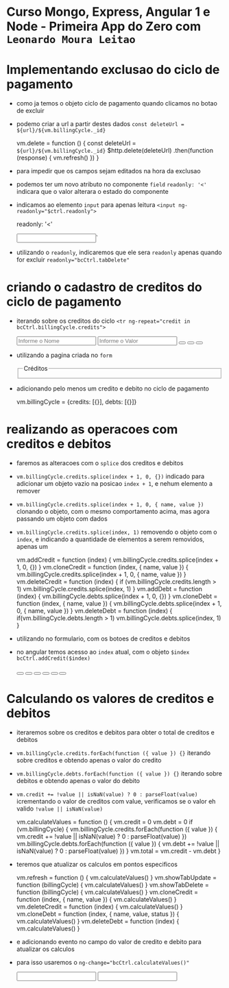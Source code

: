 # Curso Mongo, Express, Angular 1 e Node - Primeira App do Zero com `Leonardo Moura Leitao`

# Implementando exclusao do ciclo de pagamento

* como ja temos o objeto ciclo de pagamento quando clicamos no botao de excluir
* podemo criar a url a partir destes dados `const deleteUrl = ${url}/${vm.billingCycle._id}`

    vm.delete = function () {
        const deleteUrl = `${url}/${vm.billingCycle._id}`
        $http.delete(deleteUrl)
            .then(function (response) {
                vm.refresh()
            })
    }

* para impedir que os campos sejam editados na hora da exclusao
* podemos ter um novo atributo no componente `field` `readonly: '<'` indicara que o valor alterara o estado do componente
* indicamos ao elemento `input` para apenas leitura `<input ng-readonly="$ctrl.readonly">`

    readonly: '<'

    <input ng-readonly="$ctrl.readonly">`

* utilizando o `readonly`, indicaremos que ele sera `readonly` apenas quando for excluir `readonly="bcCtrl.tabDelete"`

    <field readonly="bcCtrl.tabDelete"></field>    

# criando o cadastro de creditos do ciclo de pagamento

* iterando sobre os creditos do ciclo `<tr ng-repeat="credit in bcCtrl.billingCycle.credits">`

    <tbody>
        <tr ng-repeat="credit in bcCtrl.billingCycle.credits">
            <td>
                <input ng-model="credit.name" class="form-control" placeholder="Informe o Nome" ng-readonly="bcCtrl.tabDelete">
            </td>
            <td>
                <input ng-model="credit.value" class="form-control" placeholder="Informe o Valor" ng-readonly="bcCtrl.tabDelete" type="number">
            </td>
            <td class="table-actions">
                <button class="btn btn-success" ng-class="{disabled: bcCtrl.tabDelete}"><i class="fa fa-plus"></i></button>
                <button class="btn btn-warning" ng-class="{disabled: bcCtrl.tabDelete}"><i class="fa fa-clone"></i></button>
                <button class="btn btn-danger" ng-class="{disabled: bcCtrl.tabDelete}"><i class="fa fa-trash-o"></i></button>
            </td>
        </tr>
    </tbody>

* utilizando a pagina criada no `form`

    <div class="col-xs-12 col-sm-6">
        <fieldset>
            <legend>Créditos</legend>
            <div ng-include="'billingCycle/creditList.html'"></div>
        </fieldset>
    </div>    

* adicionando pelo menos um credito e debito no ciclo de pagamento

    vm.billingCycle = {credits: [{}], debts: [{}]}    

# realizando as operacoes com creditos e debitos

* faremos as alteracoes com o `splice` dos creditos e debitos 
* `vm.billingCycle.credits.splice(index + 1, 0, {})` indicado para adicionar um objeto vazio na posicao `index + 1`, e nehum elemento a remover
* `vm.billingCycle.credits.splice(index + 1, 0, { name, value })` clonando o objeto, com o mesmo comportamento acima, mas agora passando um objeto com dados
* `vm.billingCycle.credits.splice(index, 1)` removendo o objeto com o `index`, e indicando a quantidade de elementos a serem removidos, apenas um

    vm.addCredit = function (index) {
        vm.billingCycle.credits.splice(index + 1, 0, {})
    }
    vm.cloneCredit = function (index, { name, value }) {
        vm.billingCycle.credits.splice(index + 1, 0, { name, value })
    }
    vm.deleteCredit = function (index) {
        if (vm.billingCycle.credits.length > 1)
        vm.billingCycle.credits.splice(index, 1)
    }
    vm.addDebt = function (index) {
        vm.billingCycle.debts.splice(index + 1, 0, {})
    }
    vm.cloneDebt = function (index, { name, value }) {
        vm.billingCycle.debts.splice(index + 1, 0, { name, value })
    }
    vm.deleteDebt = function (index) {
        if(vm.billingCycle.debts.length > 1)
        vm.billingCycle.debts.splice(index, 1)
    }    

* utilizando no formulario, com os botoes de creditos e debitos
* no angular temos acesso ao `index` atual, com o objeto `$index` `bcCtrl.addCredit($index)`

    <button ng-click="bcCtrl.addCredit($index)"></i></button>
    <button ng-click="bcCtrl.cloneCredit($index, credebtdit)"></button>
    <button ng-click="bcCtrl.deleteCredit($index)"></button>
    <button ng-click="bcCtrl.addDebt($index)"></i></button>
    <button ng-click="bcCtrl.cloneDebt($index, credebtdit)"></button>
    <button ng-click="bcCtrl.deleteDebt($index)"></button>

# Calculando os valores de creditos e debitos

* iteraremos sobre os creditos e debitos para obter o total de creditos e debitos
* `vm.billingCycle.credits.forEach(function ({ value }) {}` iterando sobre creditos e obtendo apenas o valor do credito
* `vm.billingCycle.debts.forEach(function ({ value }) {}` iterando sobre debitos e obtendo apenas o valor do debito
* `vm.credit += !value || isNaN(value) ? 0 : parseFloat(value)` icrementando o valor de creditos com value, verificamos se o valor eh valido `!value || isNaN(value)`


    vm.calculateValues = function () {
        vm.credit = 0
        vm.debt = 0
        if (vm.billingCycle) {
            vm.billingCycle.credits.forEach(function ({ value }) {
                vm.credit += !value || isNaN(value) ? 0 : parseFloat(value)
            })
            vm.billingCycle.debts.forEach(function ({ value }) {
                vm.debt += !value || isNaN(value) ? 0 : parseFloat(value)
            })
        }
        vm.total = vm.credit - vm.debt
    }    

* teremos que atualizar os calculos em pontos especificos

    vm.refresh = function () {
        vm.calculateValues()
    }
    vm.showTabUpdate = function (billingCycle) {
        vm.calculateValues()
    }
    vm.showTabDelete = function (billingCycle) {
        vm.calculateValues()
    }
    vm.cloneCredit = function (index, { name, value }) {
        vm.calculateValues()
    }
    vm.deleteCredit = function (index) {
        vm.calculateValues()
    }
    vm.cloneDebt = function (index, { name, value, status }) {
        vm.calculateValues()
    }
    vm.deleteDebt = function (index) {
        vm.calculateValues()
    }    

* e adicionando evento no campo do valor de credito e debito para atualizar os calculos
* para isso usaremos o `ng-change="bcCtrl.calculateValues()"`

    <input ng-model="debt.value" ng-change="bcCtrl.calculateValues()">
    <input ng-model="credit.value" ng-change="bcCtrl.calculateValues()">